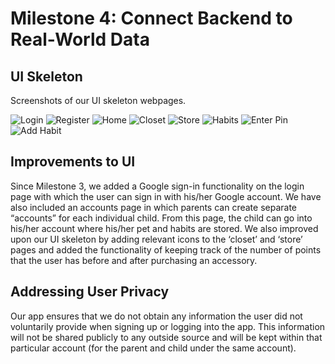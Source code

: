 # Milestone 4: Connect Backend to Real-World Data
## UI Skeleton
Screenshots of our UI skeleton webpages.

![Login](https://github.com/kkhiga/cogs121/blob/master/assets/Skeleton/login.png)
![Register](https://github.com/kkhiga/cogs121/blob/master/assets/Skeleton/register.png?raw=true "Register")
![Home](https://github.com/kkhiga/cogs121/blob/master/assets/Skeleton/home.png?raw=true "Home")
![Closet](https://github.com/kkhiga/cogs121/blob/master/assets/Skeleton/closet.png)
![Store](https://github.com/kkhiga/cogs121/blob/master/assets/Skeleton/store.png)
![Habits](https://github.com/kkhiga/cogs121/blob/master/assets/Skeleton/habits.png?raw=true "Habits")
![Enter Pin](https://github.com/kkhiga/cogs121/blob/master/assets/Skeleton/pin.png?raw=true "Enter Pin")
![Add Habit](https://github.com/kkhiga/cogs121/blob/master/assets/Skeleton/add_habit.png?raw=true "Add Habit")

## Improvements to UI
Since Milestone 3, we added a Google sign-in functionality on the login page with which the user can sign in with his/her Google account. We have also included an accounts page in which parents can create separate “accounts” for each individual child. From this page, the child can go into his/her account where his/her pet and habits are stored. We also improved upon our UI skeleton by adding relevant icons to the ‘closet’ and ‘store’ pages and added the functionality of keeping track of the number of points that the user has before and after purchasing an accessory.

## Addressing User Privacy
Our app ensures that we do not obtain any information the user did not voluntarily provide when signing up or logging into the app. This information will not be shared publicly to any outside source and will be kept within that particular account (for the parent and child under the same account).

